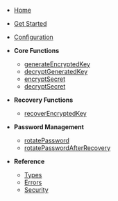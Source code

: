 - [Home](/)
- [Get Started](/quickstart.md)
- [Configuration](/configuration.md)

- **Core Functions**
  - [generateEncryptedKey](/functions/generateEncryptedKey.md)
  - [decryptGeneratedKey](/functions/decryptGeneratedKey.md)
  - [encryptSecret](/functions/encryptSecret.md)
  - [decryptSecret](/functions/decryptSecret.md)

- **Recovery Functions**
  - [recoverEncryptedKey](/functions/recoverEncryptedKey.md)

- **Password Management**
  - [rotatePassword](/functions/rotatePassword.md)
  - [rotatePasswordAfterRecovery](/functions/rotatePasswordAfterRecovery.md)

- **Reference**
  - [Types](/reference/types.md)
  - [Errors](/reference/errors.md)
  - [Security](/reference/security.md)

